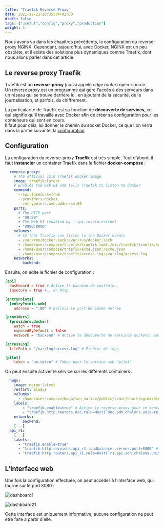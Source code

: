 ```yaml
---
title: "Traefik Reverse Proxy"
date: 2021-12-21T10:35:34+02:00
draft: false
tags: ["useful","config","proxy","production"]
weight: 5
---
```


Nous avons vu dans les chapitres précédents, la configuration du reverse-proxy NGINX. Cependant, aujourd'hui, avec Docker, NGINX est un peu obsolète, et il existe des solutions plus dynamiques comme Traefik, dont nous allons parler dans cet article.

## Le reverse proxy Traefik

Traefik est un __reverse-proxy__ (aussi appelé _edge router_) open-source. \
Un reverse proxy est un programme qui gère l'accès à des serveurs dans un réseau qui se trouve derrière lui, en ajoutant de la sécurité, de la journalisation, et parfois, du chiffrement.

La particularité de Traefik est sa fonction de __découverte de services__, ce qui signifie qu'il travaille avec Docker afin de créer sa configuration pour les conteneurs qui sont en cours. \
Il faut pour cela, lui donner le chemin du socket Docker, ce que l'on verra dans la partie suivante, la <ins>configuration</ins>

## Configuration

La configuration du reverse-proxy __Traefik__ est très simple. Tout d'abord, il faut __instancier__ un container Traefik dans le fichier __docker-compose__ :

```yaml
  reverse-proxy:
    # The official v2.0 Traefik docker image
    image: traefik:latest
    # Enables the web UI and tells Traefik to listen to docker
    command:
      --api.insecure=true
      --providers.docker
      --entrypoints.web.address=:80
    ports:
      # The HTTP port
      - "80:80"
      # The Web UI (enabled by --api.insecure=true)
      - "8080:8080"
    volumes:
      # So that Traefik can listen to the Docker events
      - /var/run/docker.sock:/var/run/docker.sock
      - /home/user/compose/traefik/traefik.toml:/etc/traefik/traefik.toml
      - /home/user/compose/traefik/acme.json:/acme.json
      - /home/user/compose/traefik/access.log:/var/log/access.log
    networks:
        backend:
```

Ensuite, on édite le fichier de configuration :

```toml
[api]
  dashboard = true # Active le panneau de contrôle..
  insecure = true #.. en http

[entryPoints]
  [entryPoints.web]
    address = ":80" # Définis le port 80 comme entrée

[providers]
  [providers.docker]
    watch = true
    exposedByDefault = false
    network = "backend" # Active la découverte de services dockers, sur le réseau "backend"

[accessLog]
  filePath = "/var/log/access.log" # Fichier de logs

[pilot]
    token = "un-token" # Token pour le service web "pilot"
```

On peut ensuite activer le service sur les différents containers :

```yaml
  hugo:
    image: nginx:latest
    restart: always
    volumes:
      - /home/user/compose/hugo/sdn_notice/public/:/usr/share/nginx/html/
    labels:
        - "traefik.enable=true" # Active le reverse-proxy pour ce container
        - "traefik.http.routers.doc.rule=Host(`doc.sdn.chalons.univ-reims.fr`)" # Permet de définir l'URL d'accès
    networks:
        backend:
    [...]
  api_r1:
    [...]
    labels:
      - "traefik.enable=true"
      - "traefik.http.services.api_r1.loadbalancer.server.port=8000" # Permet de spécifier le port cible
      - "traefik.http.routers.api_r1.rule=Host(`r1.api.sdn.chalons.univ-reims.fr`)"
```

## L'interface web

Une fois la configuration effectuée, on peut accéder à l'interface web, qui tourne sur le port 8080 :

![dashboard1](../../../../../images/dashboard1.png)

![dashboard21](../../../../../images/dashboard2.png)

Cette interface est uniquement informative, aucune configuration ne peut être faite à partir d'elle.